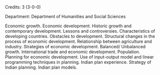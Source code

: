 Credits: 3 (3-0-0)

Department: Department of Humanities and Social Sciences

Economic growth. Economic development. Historic growth and contemporary development. Lessons and controversies. Characteristics of developing countries. Obstacles to development. Structural changes in the process of economic development. Relationship between agriculture and industry. Strategies of economic development. Balanced/ Unbalanced growth. International trade and economic development. Population. Planning for economic development. Use of input-output model and linear programming techniques in planning. Indian plan experience. Strategy of Indian planning. Indian plan models.